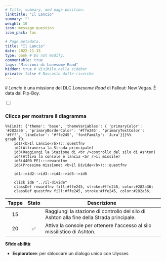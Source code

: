```yaml
---
# Title, summary, and page position.
linktitle: "Il Lancio" 
summary: ""
weight: 10
icon: message-question
icon_pack: fas

# Page metadata.
title: "Il Lancio"
date: 2022-11-15
type: book # Do not modify.
commentable: true
tags: "Missioni di Lonesome Road"
hidden: true # Visibile nella sidebar
private: false # Nascosto dalle ricerche
---
```


<div class="fnv">


*Il Lancio* è una missione del DLC *Lonesome Road* di Fallout: New Vegas. È data dal Pip-Boy.


<section class="chart-collapse">
<input type="checkbox" name="collapse2" id="handle2">
<h3 class="handle">
<label for="handle2">Clicca per mostrare il diagramma</label>
</h3>
<div class="content">

```mermaid
%%{init: {'theme': 'base', 'themeVariables': { 'primaryColor': '#282a36', 'primaryBorderColor': '#ffe245', 'primaryTextColor': '#fff', 'lineColor': '#ffe245', 'fontFamily': 'Jura'}}}%%
graph TD;
    id1(<b>Il Lancio</b>):::questfnv
    id2(Attraversa la Strada principale)
    id3(Raggiungi la Stazione di <br />controllo del silo di Ashton)
    id4(Attiva la console e lancia <br />il missile)
    id5(4400 PE):::rewardfnv
    id6(Prossima missione: <b>Il Divide</b>):::questfnv
    
    id1-->id2-->id3-->id4-->id5-->id6
    
    click id6 "../il-divide"
    classDef rewardfnv fill:#ffe245, stroke:#ffe245, color:#282a36;
    classDef questfnv fill:#ffe245, stroke:#ffe245, color:#282a36;
```

</div>
</section>

| Tappe |       Stato        | Descrizione |
|:-----:|:------------------:| ----------- |
|                           15                          |            | Raggiungi la stazione di controllo del silo di Ashton alla fine della Strada principale.                                                                                    |
|                           20                          | :white_check_mark: | Attiva la console per ottenere l'accesso al silo missilistico di Ashton.                                                                                                    |



**Sfide abilità**:
- **Esploratore**: per sbloccare un dialogo unico con Ulysses





</div>


